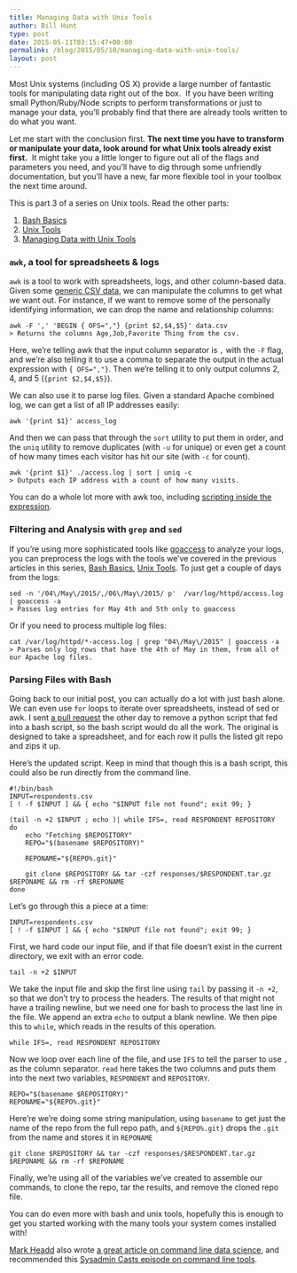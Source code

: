 ```yaml
---
title: Managing Data with Unix Tools
author: Bill Hunt
type: post
date: 2015-05-11T03:15:47+00:00
permalink: /blog/2015/05/10/managing-data-with-unix-tools/
layout: post
---
```

Most Unix systems (including OS X) provide a large number of fantastic tools for manipulating data right out of the box.  If you have been writing small Python/Ruby/Node scripts to perform transformations or just to manage your data, you&#8217;ll probably find that there are already tools written to do what you want.

Let me start with the conclusion first. **The next time you have to transform or manipulate your data, look around for what Unix tools already exist first.**  It might take you a little longer to figure out all of the flags and parameters you need, and you&#8217;ll have to dig through some unfriendly documentation, but you&#8217;ll have a new, far more flexible tool in your toolbox the next time around.

This is part 3 of a series on Unix tools. <!--more-->Read the other parts:

  1. [Bash Basics][1]
  2. [Unix Tools][2]
  3. [Managing Data with Unix Tools][3]

### `awk`, a tool for spreadsheets & logs

`awk` is a tool to work with spreadsheets, logs, and other column-based data. Given some [generic CSV data][4], we can manipulate the columns to get what we want out. For instance, if we want to remove some of the personally identifying information, we can drop the name and relationship columns:

    awk -F ',' 'BEGIN { OFS=","} {print $2,$4,$5}' data.csv
    > Returns the columns Age,Job,Favorite Thing from the csv.

Here, we&#8217;re telling awk that the input column separator is `,` with the `-F` flag, and we&#8217;re also telling it to use a comma to separate the output in the actual expression with `{ OFS=","}`. Then we&#8217;re telling it to only output columns 2, 4, and 5 (`{print $2,$4,$5}`).

We can also use it to parse log files. Given a standard Apache combined log, we can get a list of all IP addresses easily:

    awk '{print $1}' access_log

And then we can pass that through the `sort` utility to put them in order, and the `uniq` utility to remove duplicates (with `-u` for unique) or even get a count of how many times each visitor has hit our site (with `-c` for count).

    awk '{print $1}' ./access.log | sort | uniq -c
    > Outputs each IP address with a count of how many visits.

You can do a whole lot more with awk too, including [scripting inside the expression][5].

### Filtering and Analysis with `grep` and `sed`

If you&#8217;re using more sophisticated tools like [goaccess][6] to analyze your logs, you can preprocess the logs with the tools we&#8217;ve covered in the previous articles in this series, [Bash Basics][1], [Unix Tools][2]. To just get a couple of days from the logs:

    sed -n '/04\/May\/2015/,/06\/May\/2015/ p'  /var/log/httpd/access.log | goaccess -a
    > Passes log entries for May 4th and 5th only to goaccess

Or if you need to process multiple log files:

    cat /var/log/httpd/*-access.log | grep "04\/May\/2015" | goaccess -a
    > Parses only log rows that have the 4th of May in them, from all of our Apache log files.

</code>

### Parsing Files with Bash

Going back to our initial post, you can actually do a lot with just bash alone. We can even use `for` loops to iterate over spreadsheets, instead of sed or awk. I sent [a pull request][7] the other day to remove a python script that fed into a bash script, so the bash script would do all the work. The original is designed to take a spreadsheet, and for each row it pulls the listed git repo and zips it up.

Here&#8217;s the updated script. Keep in mind that though this is a bash script, this could also be run directly from the command line.

    #!/bin/bash
    INPUT=respondents.csv
    [ ! -f $INPUT ] && { echo "$INPUT file not found"; exit 99; }

    (tail -n +2 $INPUT ; echo )| while IFS=, read RESPONDENT REPOSITORY
    do
    	echo "Fetching $REPOSITORY"
    	REPO="$(basename $REPOSITORY)"

    	REPONAME="${REPO%.git}"

    	git clone $REPOSITORY && tar -czf responses/$RESPONDENT.tar.gz $REPONAME && rm -rf $REPONAME
    done

Let&#8217;s go through this a piece at a time:

    INPUT=respondents.csv
    [ ! -f $INPUT ] && { echo "$INPUT file not found"; exit 99; }

First, we hard code our input file, and if that file doesn&#8217;t exist in the current directory, we exit with an error code.

    tail -n +2 $INPUT

We take the input file and skip the first line using `tail` by passing it `-n +2`, so that we don&#8217;t try to process the headers. The results of that might not have a trailing newline, but we need one for bash to process the last line in the file. We append an extra `echo` to output a blank newline. We then pipe this to `while`, which reads in the results of this operation.

    while IFS=, read RESPONDENT REPOSITORY

Now we loop over each line of the file, and use `IFS` to tell the parser to use `,` as the column separator. `read` here takes the two columns and puts them into the next two variables, `RESPONDENT` and `REPOSITORY`.

    REPO="$(basename $REPOSITORY)"
    REPONAME="${REPO%.git}"

Here&#8217;re we&#8217;re doing some string manipulation, using `basename` to get just the name of the repo from the full repo path, and `${REPO%.git}` drops the `.git` from the name and stores it in `REPONAME`

    git clone $REPOSITORY && tar -czf responses/$RESPONDENT.tar.gz $REPONAME && rm -rf $REPONAME

Finally, we&#8217;re using all of the variables we&#8217;ve created to assemble our commands, to clone the repo, tar the results, and remove the cloned repo file.

You can do even more with bash and unix tools, hopefully this is enough to get you started working with the many tools your system comes installed with!

[Mark Headd][8] also wrote [a great article on command line data science][9], and recommended this [Sysadmin Casts episode on command line tools][10].

 [1]: http://krues8dr.com/blog/2015/05/10/bash-basics/
 [2]: http://krues8dr.com/blog/2015/05/10/unix-tools/
 [3]: http://krues8dr.com/blog/2015/05/10/managing-data-with-unix-tools/
 [4]: https://gist.githubusercontent.com/krues8dr/cf68b573542ad905099e/raw/ed50cdd69f3a1c307da4360c1af6153821e905d2/data.csv
 [5]: http://www.shellhacks.com/en/Printing-Specific-Columns-Fields-in-Bash-using-AWK
 [6]: http://goaccess.io/
 [7]: https://github.com/krues8dr/gitter/blob/8171a77c6ea9404dd05968774fb20460547c5bbe/gitter.sh
 [8]: https://twitter.com/mheadd
 [9]: http://civic.io/2015/02/03/command-line-data-science/
 [10]: https://sysadmincasts.com/episodes/28-cli-monday-cat-grep-awk-sort-and-uniq